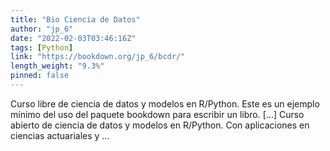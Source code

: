 ```yaml
---
title: "Bio Ciencia de Datos"
author: "jp_6"
date: "2022-02-03T03:46:16Z"
tags: [Python]
link: "https://bookdown.org/jp_6/bcdr/"
length_weight: "9.3%"
pinned: false
---
```


Curso libre de ciencia de datos y modelos en R/Python. Este es un ejemplo mínimo del uso del paquete bookdown para escribir un libro. [...] Curso abierto de ciencia de datos y modelos en R/Python. Con aplicaciones en ciencias actuariales y ...
